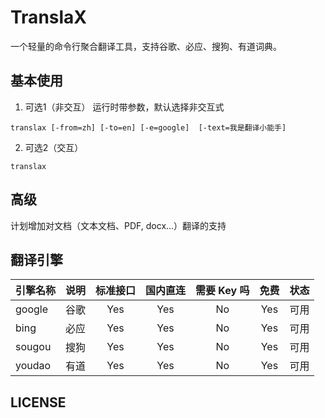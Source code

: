 # TranslaX

一个轻量的命令行聚合翻译工具，支持谷歌、必应、搜狗、有道词典。

## 基本使用

1. 可选1（非交互）
运行时带参数，默认选择非交互式
```
translax [-from=zh] [-to=en] [-e=google]  [-text=我是翻译小能手]
```

2. 可选2（交互）
 
```
translax
```

## 高级
计划增加对文档（文本文档、PDF, docx...）翻译的支持

## 翻译引擎

| 引擎名称 | 说明 | 标准接口 | 国内直连 | 需要 Key 吗 | 免费 | 状态 |
|:---------|:--------|:--:|:--:|:--:|:--:|:--:|
|google|谷歌|Yes|Yes|No|Yes|可用|
|bing|必应|Yes|Yes|No|Yes|可用|
|sougou|搜狗|Yes|Yes|No|Yes|可用|
|youdao|有道|Yes|Yes|No|Yes|可用|

## LICENSE

